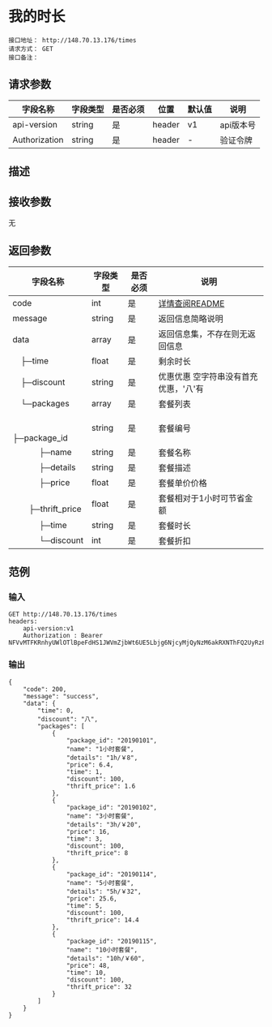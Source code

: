# 我的时长
```
接口地址： http://148.70.13.176/times
请求方式： GET
接口备注：
```
## 请求参数

| 字段名称 | 字段类型 | 是否必须 | 位置 | 默认值 | 说明 |
|    -    |    -    |    -    |  -   |   -   |  -   |
| api-version | string | 是 | header | v1 | api版本号 |
| Authorization | string | 是 | header | - | 验证令牌 |

## 描述

## 接收参数

无

## 返回参数

| 字段名称 | 字段类型 | 是否必须 | 说明 |
|    -    |    -    |    -    |   -   |
| code | int | 是 | [详情查阅README](https://github.com/waitforu/docs/blob/master/README.md#%E9%83%A8%E5%88%86%E8%BF%94%E5%9B%9E%E4%BF%A1%E6%81%AFcode%E8%A1%A8) |
| message | string | 是 | 返回信息简略说明 |
| data | array | 是 | 返回信息集，不存在则无返回信息 |
|　├─time | float | 是 | 剩余时长 |
|　├─discount | string | 是 | 优惠优惠 空字符串没有首充优惠，'八'有 |
|　└─packages | array | 是 | 套餐列表 |
|　 　　├─package_id | string | 是 | 套餐编号 |
|　 　　├─name | string | 是 | 套餐名称 |
|　 　　├─details | string | 是 | 套餐描述 |
|　 　　├─price | float | 是 | 套餐单价价格 |
|　 　　├─thrift_price | float | 是 | 套餐相对于1小时可节省金额 |
|　 　　├─time | string | 是 | 套餐时长 |
|　 　　└─discount | int | 是 | 套餐折扣 |

## 范例

### 输入
```
GET http://148.70.13.176/times
headers:
    api-version:v1
    Authorization : Bearer NFVvMTFKRnhyUWlOTlBpeFdHS1JWVmZjbWt6UE5Lbjg6NjcyMjQyNzM6akRXNThFQ2UyRzFyM1FSRlpxZDcwVTg0Njd6aU40b2M=
```
### 输出
```
{
    "code": 200,
    "message": "success",
    "data": {
        "time": 0,
        "discount": "八",
        "packages": [
            {
                "package_id": "20190101",
                "name": "1小时套餐",
                "details": "1h/￥8",
                "price": 6.4,
                "time": 1,
                "discount": 100,
                "thrift_price": 1.6
            },
            {
                "package_id": "20190102",
                "name": "3小时套餐",
                "details": "3h/￥20",
                "price": 16,
                "time": 3,
                "discount": 100,
                "thrift_price": 8
            },
            {
                "package_id": "20190114",
                "name": "5小时套餐",
                "details": "5h/￥32",
                "price": 25.6,
                "time": 5,
                "discount": 100,
                "thrift_price": 14.4
            },
            {
                "package_id": "20190115",
                "name": "10小时套餐",
                "details": "10h/￥60",
                "price": 48,
                "time": 10,
                "discount": 100,
                "thrift_price": 32
            }
        ]
    }
}
```